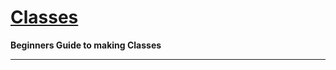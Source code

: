 # [Classes](https://github.com/GodotAbuser/GodotWiki/wiki/Making-Classes)

**Beginners Guide to making Classes**

***
